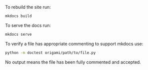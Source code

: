 To rebuild the site run:

```bash
mkdocs build
```

To serve the docs run:

```bash
mkdocs serve
```

To verify a file has appropriate commenting to support mkdocs use:

```bash
python -m doctest origami/path/to/file.py
```

No output means the file has been fully commented and accepted.
